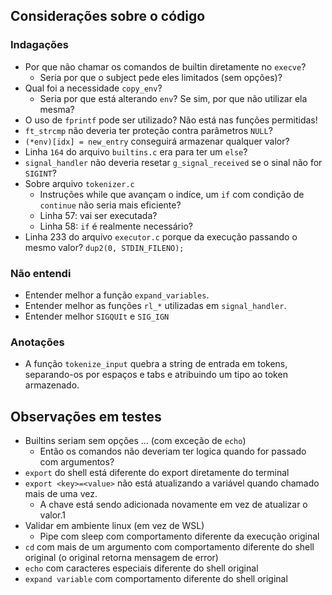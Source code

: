 ## Considerações sobre o	código

### Indagações

- Por que não chamar os comandos de builtin	diretamente no `execve`?
	- Seria por que o subject pede eles limitados (sem opções)?
- Qual foi a necessidade `copy_env`?
	- Seria por que está alterando `env`? Se sim, por que não utilizar ela mesma?
- O uso de `fprintf` pode ser utilizado? Não está nas funções permitidas!
- `ft_strcmp` não deveria ter proteção contra parâmetros `NULL`?
- `(*env)[idx] = new_entry` conseguirá armazenar qualquer valor?
- Linha `164` do arquivo `builtins.c` era para ter um `else`?
- `signal_handler` não deveria resetar `g_signal_received` se o sinal não for `SIGINT`?
- Sobre arquivo `tokenizer.c`
	- Instruções while que avançam o indíce, um `if` com condição de `continue` não seria mais eficiente?
	- Linha 57:  vai ser executada?
	- Linha 58: `if` é realmente necessário?
- Linha 233 do arquivo `executor.c` porque da execução passando o mesmo valor? `dup2(0, STDIN_FILENO);`

### Não entendi

- Entender melhor a função `expand_variables`.
- Entender melhor as funções `rl_*` utilizadas em `signal_handler`.
- Entender melhor `SIGQUIt` e `SIG_IGN`

### Anotações

- A função `tokenize_input` quebra a string de entrada em tokens, separando-os por espaços e	tabs e atribuindo um tipo ao token armazenado.

## Observações em testes

- Builtins seriam sem opções ... (com exceção de `echo`)
	- Então os comandos não deveriam ter logica quando for passado com argumentos?
- `export` do shell está diferente do export diretamente do terminal
- `export <key>=<value>` não está atualizando	a variável quando chamado mais	de uma vez.
	- A chave está sendo adicionada novamente em vez de atualizar o valor.1
- Validar em ambiente linux (em vez de WSL)
	- Pipe com sleep com comportamento diferente da execução original
- `cd` com mais de um argumento com comportamento diferente do shell original (o original retorna mensagem de error)
- `echo` com caracteres especiais diferente do shell original
- `expand variable`	com comportamento diferente do shell original
